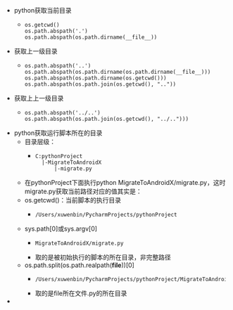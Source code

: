 - python获取当前目录
	- ```
	  os.getcwd()
	  os.path.abspath('.')
	  os.path.abspath(os.path.dirname(__file__))
	  ```
- 获取上一级目录
	- ```
	  os.path.abspath('..')
	  os.path.abspath(os.path.dirname(os.path.dirname(__file__)))
	  os.path.abspath(os.path.dirname(os.getcwd()))
	  os.path.abspath(os.path.join(os.getcwd(), ".."))
	  ```
- 获取上上一级目录
	- ```
	  os.path.abspath('../..')
	  os.path.abspath(os.path.join(os.getcwd(), "../..")))
	  ```
- python获取运行脚本所在的目录
	- 目录层级：
		- ```
		  C:pythonProject
		  	|-MigrateToAndroidX
		      	|-migrate.py
		  
		  ```
	- 在pythonProject下面执行python  MigrateToAndroidX/migrate.py，这时migrate.py获取当前路径对应的值其实是：
	- os.getcwd()：当前脚本的执行目录
		- ```
		  /Users/xuwenbin/PycharmProjects/pythonProject
		  
		  ```
	- sys.path[0]或sys.argv[0]
		- ```
		  MigrateToAndroidX/migrate.py
		  ```
		- 取的是被初始执行的脚本的所在目录，非完整路径
	- os.path.split(os.path.realpath(__file__))[0]
		- ```
		  /Users/xuwenbin/PycharmProjects/pythonProject/MigrateToAndroidX
		  ```
		- 取的是file所在文件.py的所在目录
-
